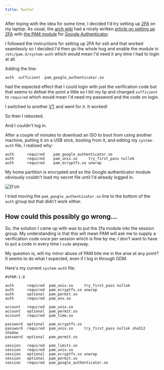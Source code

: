 ```yaml
---
title: Twofer
---
```


After toying with the idea for some time, I decided I'd try setting up [2FA](https://en.wikipedia.org/wiki/Two-factor_authentication) on my laptop. As usual, the [arch wiki](https://wiki.archlinux.org/) had a nicely written [article on setting up 2FA](https://wiki.archlinux.org/index.php/Google_Authenticator) with [the PAM module](https://github.com/google/google-authenticator/tree/master/libpam) for [Google Authenticator](https://github.com/google/google-authenticator).

I followed the instructions for setting up 2FA for ssh and that worked seamlessly so I decided I'd then go the whole hog and enable the module in `/etc/pam.d/system-auth` which would mean I'd need it any time I had to login at all.

Adding the line:

    auth  sufficient  pam_google_authenticator.so

had the expected effect that I could login with just the verification code but that seems to defeat the point a little so I bit my lip and changed `sufficient` to `required` which would mean I'd need my password and the code on login.

I switched to another [VT](https://en.wikipedia.org/wiki/Virtual_terminal) and went for it. It worked!

So then I rebooted.

And I couldn't log in.

After a couple of minutes to download an ISO to boot from using another machine, putting it on a USB stick, booting from it, and editing my `system-auth` file, I realised why:

    auth      required    pam_google_authenticator.so
    auth      required    pam_unix.so     try_first_pass nullok
    auth      required    pam_ecryptfs.so unwrap

My home partition is encrypted and so the Google authenticator module obviously couldn't load my secret file until I'd already logged in.

![D'oh](https://static.offend.me.uk/media/images/facepalm.jpg)

I tried moving the `pam_google_authenticator.so` line to the bottom of the `auth` group but that didn't work either.

## How could this possibly go wrong...

So, the solution I came up with was to put the 2fa module into the session group. My understanding is that this will mean PAM will ask me to supply a verification code once per session which is fine by me; I don't want to have to put a code in every time I `sudo` anyway.

My question is, will my minor abuse of PAM bite me in the arse at any point? It seems to do what I expected, even if I log in through GDM.

Here's my current `system-auth` file:

    #%PAM-1.0

    auth      required  pam_unix.so     try_first_pass nullok
    auth      required  pam_ecryptfs.so unwrap
    auth      optional  pam_permit.so
    auth      required  pam_env.so

    account   required  pam_unix.so
    account   optional  pam_permit.so
    account   required  pam_time.so

    password  optional  pam_ecryptfs.so
    password  required  pam_unix.so     try_first_pass nullok sha512 shadow
    password  optional  pam_permit.so

    session   required  pam_limits.so
    session   required  pam_unix.so
    session   optional  pam_ecryptfs.so unwrap
    session   optional  pam_permit.so
    session   required  pam_google_authenticator.so